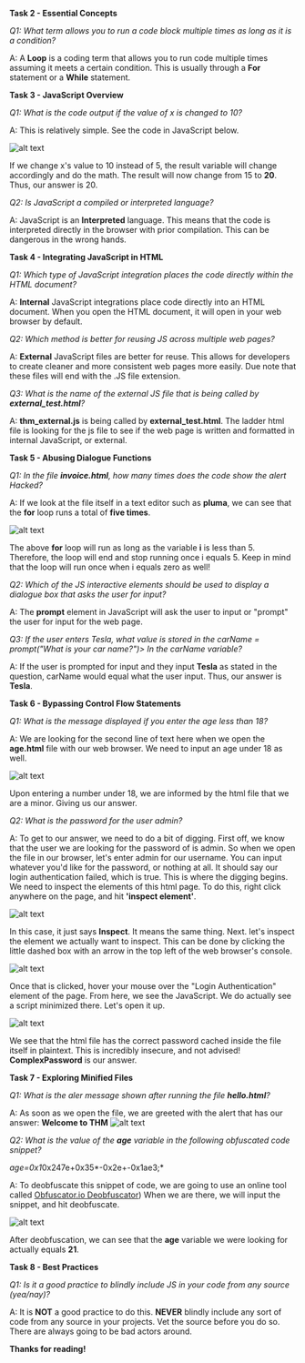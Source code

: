 **Task 2 - Essential Concepts**

*Q1: What term allows you to run a code block multiple times as long as it is a condition?*

A: A **Loop** is a coding term that allows you to run code multiple times assuming it meets a certain condition. This is usually through a **For** statement or a **While** statement.

**Task 3 - JavaScript Overview**

*Q1: What is the code output if the value of x is changed to 10?*

A: This is relatively simple. See the code in JavaScript below.

![alt text](<Images/js-fig1.png>)

If we change x's value to 10 instead of 5, the result variable will change accordingly and do the math. The result will now change from 15 to **20**. Thus, our answer is 20.

*Q2: Is JavaScript a compiled or interpreted language?*

A: JavaScript is an **Interpreted** language. This means that the code is interpreted directly in the browser with prior compilation. This can be dangerous in the wrong hands.

**Task 4 - Integrating JavaScript in HTML**

*Q1: Which type of JavaScript integration places the code directly within the HTML document?*

A: **Internal** JavaScript integrations place code directly into an HTML document. When you open the HTML document, it will open in your web browser by default.

*Q2: Which method is better for reusing JS across multiple web pages?*

A: **External** JavaScript files are better for reuse. This allows for developers to create cleaner and more consistent web pages more easily. Due note that these files will end with the .JS file extension.

*Q3: What is the name of the external JS file that is being called by **external_test.html**?*

A: **thm_external.js** is being called by **external_test.html**. The ladder html file is looking for the js file to see if the web page is written and formatted in internal JavaScript, or external.

**Task 5 - Abusing Dialogue Functions**

*Q1: In the file **invoice.html**, how many times does the code show the alert Hacked?*

A: If we look at the file itself in a text editor such as **pluma**, we can see that the **for** loop runs a total of **five times**.

![alt text](<Images/js-fig2.png>)

The above **for** loop will run as long as the variable **i** is less than 5. Therefore, the loop will end and stop running once i equals 5. Keep in mind that the loop will run once when i equals zero as well!

*Q2: Which of the JS interactive elements should be used to display a dialogue box that asks the user for input?*

A: The **prompt** element in JavaScript will ask the user to input or "prompt" the user for input for the web page. 

*Q3: If the user enters Tesla, what value is stored in the carName = prompt("What is your car name?")> In the carName variable?*

A: If the user is prompted for input and they input **Tesla** as stated in the question, carName would equal what the user input. Thus, our answer is **Tesla**.

**Task 6 - Bypassing Control Flow Statements**

*Q1: What is the message displayed if you enter the age less than 18?*

A: We are looking for the second line of text here when we open the **age.html** file with our web browser. We need to input an age under 18 as well.

![alt text](<Images/js-fig3.png>)

Upon entering a number under 18, we are informed by the html file that we are a minor. Giving us our answer.

*Q2: What is the password for the user admin?*

A: To get to our answer, we need to do a bit of digging. First off, we know that the user we are looking for the password of is admin. So when we open the file in our browser, let's enter admin for our username. You can input whatever you'd like for the password, or nothing at all. It should say our login authentication failed, which is true. This is where the digging begins. We need to inspect the elements of this html page. To do this, right click anywhere on the page, and hit **'inspect element'**. 

![alt text](<Images/js-fig4.png>)

In this case, it just says **Inspect**. It means the same thing. Next. let's inspect the element we actually want to inspect. This can be done by clicking the little dashed box with an arrow in the top left of the web browser's console. 

![alt text](<Images/js-fig5.png>)

Once that is clicked, hover your mouse over the "Login Authentication" element of the page. From here, we see the JavaScript. We do actually see a script minimized there. Let's open it up.

![alt text](<Images/js-fig6.png>)

We see that the html file has the correct password cached inside the file itself in plaintext. This is incredibly insecure, and not advised! **ComplexPassword** is our answer.

**Task 7 - Exploring Minified Files**

*Q1: What is the aler message shown after running the file **hello.html**?*

A: As soon as we open the file, we are greeted with the alert that has our answer: **Welcome to THM** 
![alt text](<Images/js-fig7.png>)

*Q2: What is the value of the **age** variable in the following obfuscated code snippet?*

*age=0x1*0x247e+0x35*-0x2e+-0x1ae3;*

A: To deobfuscate this snippet of code, we are going to use an online tool called [Obfuscator.io Deobfuscator](https://obf-io.deobfuscate.io/))
When we are there, we will input the snippet, and hit deobfuscate.

![alt text](<Images/js-fig8.png>)

After deobfuscation, we can see that the **age** variable we were looking for actually equals **21**.

**Task 8 - Best Practices**

*Q1: Is it a good practice to blindly include JS in your code from any source (yea/nay)?*

A: It is **NOT** a good practice to do this. **NEVER** blindly include any sort of code from any source in your projects. Vet the source before you do so. There are always going to be bad actors around. 

**Thanks for reading!**
